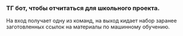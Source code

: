 ### ТГ бот, чтобы отчитаться для школьного проекта.

 На вход получает одну из команд, на выход кидает набор заранее заготовленных ссылок на материалы по машинному обучению.
